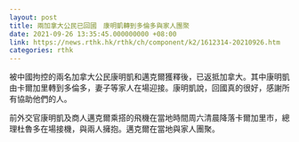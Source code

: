 ```yaml
---
layout: post
title: 兩加拿大公民已回國　康明凱轉到多倫多與家人團聚
date: 2021-09-26 13:35:45.000000000 +08:00
link: https://news.rthk.hk/rthk/ch/component/k2/1612314-20210926.htm
categories: rthk
---
```


被中國拘控的兩名加拿大公民康明凱和邁克爾獲釋後，已返抵加拿大。其中康明凱由卡爾加里轉到多倫多，妻子等家人在場迎接。康明凱說，回國真的很好，感謝所有協助他們的人。

前外交官康明凱及商人邁克爾乘搭的飛機在當地時間周六清晨降落卡爾加里市，總理杜魯多在場接機，與兩人擁抱。邁克爾在當地與家人團聚。
